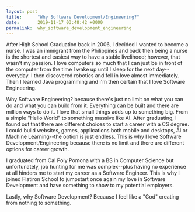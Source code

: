 ```yaml
---
layout: post
title:      "Why Software Development/Engineering?"
date:       2019-11-17 03:48:42 +0000
permalink:  why_software_development_engineering
---
```



After High School Graduation back in 2006, I decided I wanted to become a nurse. I was an immigrant from the Philippines and back then being a nurse is the shortest and easiest way to have a stable livelihood; however, that wasn't my passion. I love computers so much that I can just be in front of the computer from the time I wake up until I sleep for the next day--everyday. I then discovered robotics and fell in love almost immediately. Then I learned Java programming and I'm then certain that I love Software Engineering. 

Why Software Engineering? because there's just no limit on what you can do and what you can build from it. Everything can be built and there are million ways to do it. I love that small things adds up to something big. From a simple "Hello World" to something massive like AI. After graduating, I found out that there are different choices to start a career with a CS degree. I could build websites, games, applications both mobile and desktops, AI or Machine Learning--the option is just endless. This is why I love Software Development/Engineering because there is no limit and there are different options for career growth. 

I graduated from Cal Poly Pomona with a BS in Computer Science but unfortunately, job hunting for me was complex--plus having no experience at all hinders me to start my career as a Software Engineer. This is why I joined Flatiron School to jumpstart once again my love in Software Development and have something to show to my potential employers.

Lastly, why Software Development? Because I feel like a "God" creating from nothing to something. 

